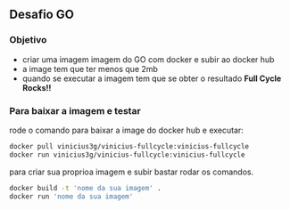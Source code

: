 ## Desafio GO

### Objetivo
- criar uma imagem imagem do GO com docker e subir ao docker hub
- a image tem que ter menos que 2mb
- quando se executar a imagem tem que se obter o resultado **Full Cycle Rocks!!**

### Para baixar a imagem e testar
 rode o comando para baixar a image do docker hub e executar: 

```bash
docker pull vinicius3g/vinicius-fullcycle:vinicius-fullcycle
docker run vinicius3g/vinicius-fullcycle:vinicius-fullcycle
```
para criar sua proprioa imagem e subir bastar rodar os comandos.

```bash
docker build -t 'nome da sua imagem' .  
docker run 'nome da sua imagem'
```